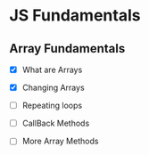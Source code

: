 # JS Fundamentals
## Array Fundamentals
- [x] What are Arrays
- [x] Changing Arrays
- [ ] Repeating loops
- [ ] CallBack Methods
- [ ] More Array Methods




